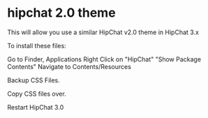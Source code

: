 hipchat 2.0 theme
================

This will allow you use a similar HipChat v2.0 theme in HipChat 3.x

To install these files:


Go to Finder,
Applications
Right Click on "HipChat"
"Show Package Contents"
Navigate to Contents/Resources

Backup CSS Files.

Copy CSS files over.

Restart HipChat 3.0

